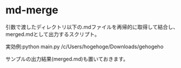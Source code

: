 # md-merge
引数で渡したディレクトリ以下の.mdファイルを再帰的に取得して結合し、merged.mdとして出力するスクリプト。

実効例:python main.py /c/Users/hogehoge/Downloads/gehogeho

サンプルの出力結果(merged.md)も置いておきます。
